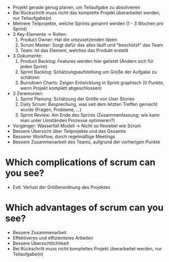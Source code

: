 - Projekt gerade genug planen, um Teilaufgabe zu absolvieren
- Bei Rückschritt muss nicht das komplette Projekt überarbeitet werden, nur Teilaufgabe(n)
- Mehrere Teilprojekte, welche Sprints genannt werden (1 - 3 Wochen pro Sprint)
- 3 Key-Elemente -> Rollen:
  1. Product Owner: Hat die umzusetzenden Ideen
  2. Scrum Master: Sorgt dafür das alles läuft und "beschützt" das Team
  3. Team: Ist das Element, welches das Produkt erstellt
- 3 Dokumente:
  1. Product Backlog: Features werden hier gelistet (Ändern sich für jeden Sprint)
  2. Sprint Backlog: Schätzungsaufstellung um Größe der Aufgabe zu schätzen
  3. Burndown Charts: Zeigen Entwicklung in Sprint graphisch (0 Punkte, wenn Projekt komplett abgeschlossen)
- 3 Zeremonien:
  1. Sprint Planung: Schätzung der Größe von User Stories
  2. Daily Scrum: Besprechung, was seit dem letzten Treffen gemacht wurde (Fragen, Probleme, ...)
  3. Sprint Review: Am Ende des Sprints (Zusammenfassung; wie kann man unter Umständen Prozesse optimieren?)
- Vorgänger: Wasserfall Modell -> Nicht so flexiebel wie Scrum
- Bessere Übersicht über Teilprojekte und das Gesamte
- Besserer Workflow, durch regelmäßige Meetings
- Bessere Zusammenarbeit des Teams, aufgrund der vorherigen Punkte

# Which complications of scrum can you see?
  - Evtl. Verlust der Größenordnung des Projektes
# Which advantages of scrum can you see?
  - Bessere Zusammenarbeit
  - Effektiveres und effizienteres Arbeiten
  - Bessere Übersichtlichhkeit
  - Bei Rückschritt muss nicht komplettes Projekt überarbeitet werden, nur Teilaufgabe(n)